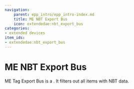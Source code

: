 ```yaml
---
navigation:
    parent: epp_intro/epp_intro-index.md
    title: ME NBT Export Bus
    icon: extendedae:nbt_export_bus
categories:
- extended devices
item_ids:
- extendedae:nbt_export_bus
---
```


# ME NBT Export Bus

<GameScene zoom="8" background="transparent">
  <ImportStructure src="../structure/cable_nbt_export_bus.snbt"></ImportStructure>
</GameScene>

ME Tag Export Bus is a <ItemLink id="ae2:export_bus" />. It filters out all items with NBT data.

